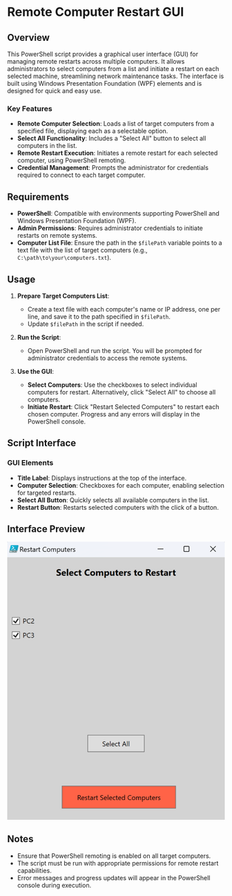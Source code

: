 # Remote Computer Restart GUI

## Overview

This PowerShell script provides a graphical user interface (GUI) for managing remote restarts across multiple computers. It allows administrators to select computers from a list and initiate a restart on each selected machine, streamlining network maintenance tasks. The interface is built using Windows Presentation Foundation (WPF) elements and is designed for quick and easy use.

### Key Features
- **Remote Computer Selection**: Loads a list of target computers from a specified file, displaying each as a selectable option.
- **Select All Functionality**: Includes a "Select All" button to select all computers in the list.
- **Remote Restart Execution**: Initiates a remote restart for each selected computer, using PowerShell remoting.
- **Credential Management**: Prompts the administrator for credentials required to connect to each target computer.

## Requirements
- **PowerShell**: Compatible with environments supporting PowerShell and Windows Presentation Foundation (WPF).
- **Admin Permissions**: Requires administrator credentials to initiate restarts on remote systems.
- **Computer List File**: Ensure the path in the `$filePath` variable points to a text file with the list of target computers (e.g., `C:\path\to\your\computers.txt`).

## Usage

1. **Prepare Target Computers List**:
   - Create a text file with each computer's name or IP address, one per line, and save it to the path specified in `$filePath`.
   - Update `$filePath` in the script if needed.

2. **Run the Script**:
   - Open PowerShell and run the script. You will be prompted for administrator credentials to access the remote systems.

3. **Use the GUI**:
   - **Select Computers**: Use the checkboxes to select individual computers for restart. Alternatively, click "Select All" to choose all computers.
   - **Initiate Restart**: Click "Restart Selected Computers" to restart each chosen computer. Progress and any errors will display in the PowerShell console.

## Script Interface

### GUI Elements

- **Title Label**: Displays instructions at the top of the interface.
- **Computer Selection**: Checkboxes for each computer, enabling selection for targeted restarts.
- **Select All Button**: Quickly selects all available computers in the list.
- **Restart Button**: Restarts selected computers with the click of a button.

## Interface Preview

![Remote Computer Restart GUI](images/RemoteComputerRestartGUI.png)

## Notes

- Ensure that PowerShell remoting is enabled on all target computers.
- The script must be run with appropriate permissions for remote restart capabilities.
- Error messages and progress updates will appear in the PowerShell console during execution.
